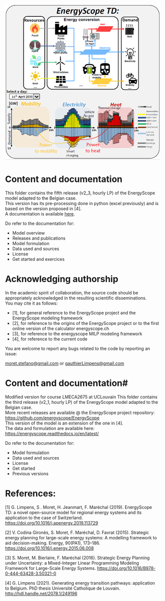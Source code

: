 ![energyScope logo](./Docs/images/estd_graphical_abstract.png)
===================

 
# Content and documentation #
This folder contains the fifth release (v2_3, hourly LP) of the EnergyScope model adapted to the Belgian case.  
This version has its pre-processing done in python (excel previously) and is based on the version proposed in [4].  
A documentation is available [here](https://energyscope.readthedocs.io).

Do refer to the documentation for:
- Model overview
- Releases and publications
- Model formulation
- Data used and sources
- License
- Get started and exercices


# Acknowledging authorship #
In the academic spirit of collaboration, the source code should be appropriately acknowledged in the resulting scientific disseminations.  
You may cite it as follows: 
- [1], for general reference to the EnergyScope project and the EnergyScope modeling framework  	
- [2], for reference to the origins of the EnergyScope project or to the first online version of the calculator energyscope.ch 	
- [3], for reference to the energyscope MILP modeling framework 	
- [4], for reference to the current code 	

You are welcome to report any bugs related to the code by reporting an issue:

 moret.stefano@gmail.com or gauthierLimpens@gmail.com  
 
# Content and documentation#
Modified version for course LMECA2675 at UCLouvain
This folder contains the third release (v2_1, hourly LP) of the EnergyScope model adapted to the Belgian case.  
More recent releases are available @ the EnergyScope project repository: https://github.com/energyscope/EnergyScope   
This version of the model is an extension of the one in [4].  
The data and formulation are available here:
	https://energyscope.readthedocs.io/en/latest/

Do refer to the documentation for:
- Model formulation
- Data used and sources
- License
- Get started
- Previous versions


# References:  #  
[1] G. Limpens, S . Moret, H. Jeanmart, F. Maréchal (2019). EnergyScope TD: a novel open-source model for regional energy systems and its application to the case of Switzerland. https://doi.org/10.1016/j.apenergy.2019.113729	

[2] V. Codina Gironès, S. Moret, F. Maréchal, D. Favrat (2015). Strategic energy planning for large-scale energy systems: A modelling framework to aid decision-making. Energy, 90(PA1), 173–186. https://doi.org/10.1016/j.energy.2015.06.008   	

[3] S. Moret, M. Bierlaire, F. Maréchal (2016). Strategic Energy Planning under Uncertainty: a Mixed-Integer Linear Programming Modeling Framework for Large-Scale Energy Systems. https://doi.org/10.1016/B978-0-444-63428-3.50321-0  	

[4] G. Limpens (2021). Generating energy transition pathways: application to Belgium. PhD thesis Université Catholique de Louvain. http://hdl.handle.net/2078.1/249196
